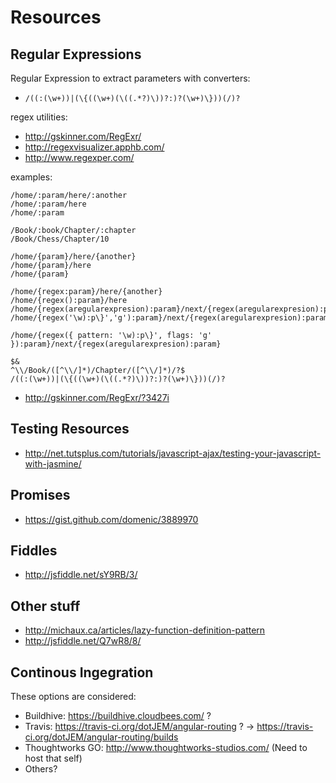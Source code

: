 # Resources

## Regular Expressions

Regular Expression to extract parameters with converters:

 - `/((:(\w+))|(\{((\w+)(\((.*?)\))?:)?(\w+)\}))(/)?`

regex utilities:

 - http://gskinner.com/RegExr/
 - http://regexvisualizer.apphb.com/
 - http://www.regexper.com/

examples:

```
/home/:param/here/:another
/home/:param/here
/home/:param

/Book/:book/Chapter/:chapter
/Book/Chess/Chapter/10

/home/{param}/here/{another}
/home/{param}/here
/home/{param}

/home/{regex:param}/here/{another}
/home/{regex():param}/here
/home/{regex(aregularexpresion):param}/next/{regex(aregularexpresion):param}
/home/{regex('\w):p\}','g'):param}/next/{regex(aregularexpresion):param}

/home/{regex({ pattern: '\w):p\}', flags: 'g' }):param}/next/{regex(aregularexpresion):param}

$&
^\\/Book/([^\\/]*)/Chapter/([^\\/]*)/?$
/((:(\w+))|(\{((\w+)(\((.*?)\))?:)?(\w+)\}))(/)?
```

- http://gskinner.com/RegExr/?3427i

## Testing Resources

- http://net.tutsplus.com/tutorials/javascript-ajax/testing-your-javascript-with-jasmine/

## Promises

- https://gist.github.com/domenic/3889970

## Fiddles

- http://jsfiddle.net/sY9RB/3/

## Other stuff

- http://michaux.ca/articles/lazy-function-definition-pattern
- http://jsfiddle.net/Q7wR8/8/

## Continous Ingegration

These options are considered:

 - Buildhive: https://buildhive.cloudbees.com/ ?
 - Travis: https://travis-ci.org/dotJEM/angular-routing ? -> https://travis-ci.org/dotJEM/angular-routing/builds
 - Thoughtworks GO: http://www.thoughtworks-studios.com/ (Need to host that self)
 - Others?